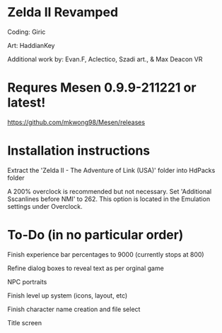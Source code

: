 # Zelda II Revamped

Coding: Giric

Art: HaddianKey

Additional work by: Evan.F, Aclectico, Szadi art., & Max Deacon VR

# Requres Mesen 0.9.9-211221 or latest!

https://github.com/mkwong98/Mesen/releases

# Installation instructions

Extract the 'Zelda II - The Adventure of Link (USA)' folder into HdPacks folder

A 200% overclock is recommended but not necessary. Set 'Additional Sscanlines before NMI' to 262. This option is located in the Emulation settings under Overclock.

# To-Do (in no particular order)

Finish experience bar percentages to 9000 (currently stops at 800)

Refine dialog boxes to reveal text as per orginal game

NPC portraits

Finish level up system (icons, layout, etc)

Finish character name creation and file select

Title screen
